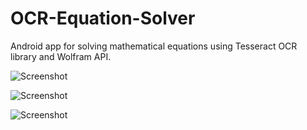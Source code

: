 # OCR-Equation-Solver
Android app for solving mathematical equations using Tesseract OCR library and Wolfram API.

![Screenshot](http://i.imgur.com/9blCf23.jpg?raw=true)


![Screenshot](http://i.imgur.com/mitUFZN.png?raw=true)


![Screenshot](http://i.imgur.com/AyUcIsV.png?raw=true)
